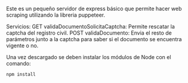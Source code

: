 Este es un pequeño servidor de express básico que permite hacer web scraping utilizando la libreria puppeteer.

Servicios:
GET validaDocumentoSolicitaCaptcha: Permite rescatar la captcha del registro civil.
POST validaDocumento: Envia el resto de parámetros junto a la captcha para saber si el documento se encuentra vigente o no.

Una vez descargado se deben instalar los módulos de Node con el comando:

```
npm install
```